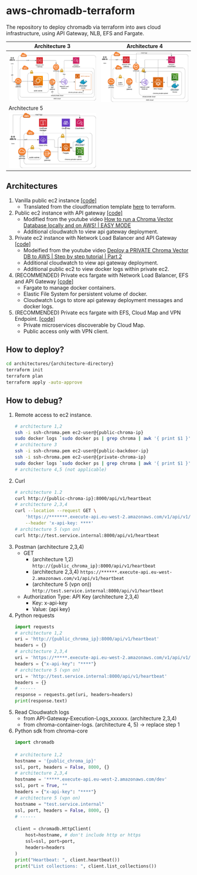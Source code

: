 # aws-chromadb-terraform
The repository to deploy chromadb via terraform into aws cloud infrastructure, using API Gateway, NLB, EFS and Fargate.

|Architecture 3|Architecture 4|
|---|---|
|![diagram](resources/apigw-nlb-ec2.png)|![diagram](resources/apigw-nlb-ecs.png)|
|Architecture 5||
|![diagram](resources/cloudmap-vpn-ecs.png)||

## Architectures
1. Vanilla public ec2 instance [[code]](architectures/vanilla-ec2)
    - Translated from the cloudformation template [here](https://s3.amazonaws.com/public.trychroma.com/cloudformation/latest/chroma.cf.json) to terraform.
2. Public ec2 instance with API gateway [[code]](architectures/apigw-public-ec2/)
    - Modified from the youtube video [How to run a Chroma Vector Database locally and on AWS! | EASY MODE](https://www.youtube.com/watch?v=xRIEKjOosaM)
    - Additional cloudwatch to view api gateway deployment.
3. Private ec2 instance with Network Load Balancer and API Gateway [[code]](architectures/apigw-nlb-ec2)
    - Modeified from the youtube video [Deploy a PRIVATE Chroma Vector DB to AWS | Step by step tutorial | Part 2](https://www.youtube.com/watch?v=rD3G3hbAawE&t=27s)
    - Additional cloudwatch to view api gateway deployment.
    - Additional public ec2 to view docker logs within private ec2.
4. (RECOMMENDED) Private ecs fargate with Network Load Balancer, EFS and API Gateway [[code]](architectures/apigw-nlb-ecs)
    - Fargate to manage docker containers.
    - Elastic File System for persistent volume of docker.
    - Cloudwatch Logs to store api gateway deployment messages and docker logs.
5. (RECOMMENDED) Private ecs fargate with EFS, Cloud Map and VPN Endpoint. [[code]](architectures/cloudmap-vpn-ecs)
    - Private microservices discoverable by Cloud Map.
    - Public access only with VPN client.

## How to deploy?
```bash
cd architectures/{architecture-directory}
terraform init
terraform plan
terraform apply -auto-approve
```

## How to debug?
1. Remote access to ec2 instance.
    ```bash
    # architecture 1,2
    ssh -i ssh-chroma.pem ec2-user@{public-chroma-ip}
    sudo docker logs `sudo docker ps | grep chroma | awk '{ print $1 }'`
    # architecture 3
    ssh -i ssh-chroma.pem ec2-user@{public-backdoor-ip}
    ssh -i ssh-chroma.pem ec2-user@{private-chroma-ip}
    sudo docker logs `sudo docker ps | grep chroma | awk '{ print $1 }'`
    # architecture 4,5 (not applicable)
    ```
2. Curl
    ```bash
    # architecture 1.2
    curl http://{public-chroma-ip}:8000/api/v1/heartbeat
    # architecture 2,3,4
    curl --location --request GET \
        'https://*******.execute-api.eu-west-2.amazonaws.com/v1/api/v1/heartbeat' \
        --header 'x-api-key: ****'
    # architecture 5 (vpn on)
    curl http://test.service.internal:8000/api/v1/heartbeat
    ```
3. Postman (architecture 2,3,4)
    - GET
        - (architecture 1,2) `http://{public_chroma_ip}:8000/api/v1/heartbeat`
        - (architecture 2,3,4) `https://******.execute-api.eu-west-2.amazonaws.com/v1/api/v1/heartbeat`
        - (architecture 5 (vpn on)) `http://test.service.internal:8000/api/v1/heartbeat`
    - Authorization Type: API Key (architecture 2,3,4)
        - Key: x-api-key
        - Value: {api key}
4. Python requests
    ```python
    import requests
    # architecture 1,2
    uri = 'http://{public_chroma_ip}:8000/api/v1/heartbeat'
    headers = {}
    # architecture 2,3,4
    uri = 'https://*****.execute-api.eu-west-2.amazonaws.com/v1/api/v1/heartbeat'
    headers = {"x-api-key": "****"}
    # architecture 5 (vpn on)
    uri = 'http://test.service.internal:8000/api/v1/heartbeat'
    headers = {}
    # ------
    response = requests.get(uri, headers=headers)
    print(response.text)
    ```
5. Read Cloudwatch logs
    - from API-Gateway-Execution-Logs_xxxxxx. (architecture 2,3,4)
    - from chroma-container-logs. (architecture 4, 5) -> replace step 1
6. Python sdk from chroma-core
    ```python
    import chromadb

    # architecture 1,2
    hostname = '{public_chroma_ip}'
    ssl, port, headers = False, 8000, {}
    # architecture 2,3,4
    hostname = '*****.execute-api.eu-west-2.amazonaws.com/dev'
    ssl, port = True, ""
    headers = {"x-api-key": "****"}
    # architecture 5 (vpn on)
    hostname = "test.service.internal"
    ssl, port, headers = False, 8000, {}
    # ------

    client = chromadb.HttpClient(
        host=hostname, # don't include http or https
        ssl=ssl, port=port,
        headers=headers
    )
    print("Heartbeat: ", client.heartbeat())
    print("List collections: ", client.list_collections())
    ```
